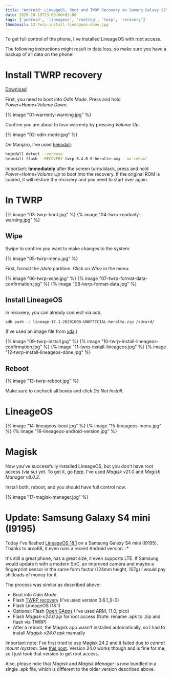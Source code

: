 ```yaml
---
title: "Android: LineageOS, Root and TWRP Recovery on Samung Galaxy S7"
date: 2020-10-19T23:00:00+02:00
tags: ['android', 'lineageos', 'rooting', 'twrp', 'recovery']
thumbnail: 12-twrp-install-lineageos-done.jpg
---
```


To get full control of the phone, I've installed LineageOS with root access.

The following instructions might result in data loss, so make sure you have a backup of all data on the phone!

# Install TWRP recovery

[Download](https://twrp.me/samsung/samsunggalaxys7.html)

First, you need to boot into *Odin Mode*.
Press and hold *Power*+*Home*+*Volume Down*.

{% image "01-warrenty-warning.jpg" %}

Confirm you are about to lose warrenty by pressing *Volume Up*.

{% image "02-odin-mode.jpg" %}

On Manjaro, I've used [heimdall](https://www.archlinux.org/packages/community/x86_64/heimdall/):

```bash
heimdall detect --verbose
heimdall flash --RECOVERY twrp-3.4.0-0-herolte.img --no-reboot
```

Important: **Immediately** after the screen turns black, press and hold *Power*+*Home*+*Volume Up*
to boot into the recovery. If the original ROM is loaded, it will restore the recovery
and you need to start over again.

# In TWRP

{% image "03-twrp-boot.jpg" %}
{% image "04-twrp-readonly-warning.jpg" %}

## Wipe

Swipe to confirm you want to make changes to the system.

{% image "05-twrp-menu.jpg" %}

First, format the */data* partition. Click on *Wipe* in the menu:

{% image "06-twrp-wipe.jpg" %}
{% image "07-twrp-format-data-confirmation.jpg" %}
{% image "08-twrp-format-data.jpg" %}

## Install LineageOS

In recovery, you can already connect via adb.

```bash
adb push -a lineage-17.1-20201008-UNOFFICIAL-herolte.zip /sdcard/
```

(I've used an image file from [xda](https://forum.xda-developers.com/galaxy-s7/development/beta-lineageos-17-0-galaxy-s7-build-1-t3980101).)

{% image "09-twrp-install.jpg" %}
{% image "10-twrp-install-lineageos-confirmation.jpg" %}
{% image "11-twrp-install-lineageos.jpg" %}
{% image "12-twrp-install-lineageos-done.jpg" %}

## Reboot

{% image "13-twrp-reboot.jpg" %}

Make sure to uncheck all boxes and click *Do Not Install*.

# LineageOS

{% image "14-lineageos-boot.jpg" %}
{% image "15-lineageos-menu.jpg" %}
{% image "16-lineageos-android-version.jpg" %}

# Magisk

Now you've successfully installed LineageOS, but you don't have root access (via su) yet.
To get it, go [here](https://github.com/topjohnwu/Magisk/releases/).
I've used *Magisk v21.0* and *Magisk Manager v8.0.2*.

Install both, reboot, and you should have full control now.

{% image "17-magisk-manager.jpg" %}

# Update: Samsung Galaxy S4 mini (I9195)

Today I've flashed [LineageOS 18.1](https://forum.xda-developers.com/t/rom-i9190-i9192-i9195-unofficial-11-0-0-lineageos-18-1-for-s4-mini.4189967/)
on a Samsung Galaxy S4 mini (I9195).
Thanks to arco68, it even runs a recent Android version. :*

It's still a great phone, has a great size, it even supports LTE.
If Samsung would update it with a modern SoC, an improved camera and maybe a fingerprint sensor in the same form factor (124mm height, 107g) I would pay shitloads of money for it.

The process was similar as described above:

- Boot into *Odin Mode*
- Flash [TWRP recovery](https://dl.twrp.me/serranoltexx/) (I've used version 3.6.1_9-0)
- Flash LineageOS (18.1)
- Optional: Flash [Open GApps](https://opengapps.org/) (I've used ARM, 11.0, pico)
- Flash *Magisk-v24.0.zip* for root access (Note: rename .apk to .zip and flash via TWRP)
- After a reboot, the Magisk app wasn't installed automatically, so I had to install *Magisk-v24.0.apk* manually

Important note: I've first tried to use Magisk 24.2 and it failed due to *cannot mount /system*.
See [this post](https://forum.xda-developers.com/t/rom-i9190-i9192-i9195-unofficial-11-0-0-lineageos-18-1-for-s4-mini.4189967/page-27#post-86526393).
Version 24.0 works though and is fine for me, so I just took that version to get root access.

Also, please note that *Magisk* and *Magisk Manager* is now bundled in a single .apk file, which is different to the older version described above.
